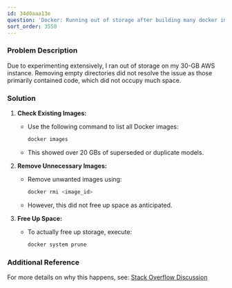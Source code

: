 ```yaml
---
id: 34d0aaa13e
question: 'Docker: Running out of storage after building many docker images'
sort_order: 3550
---
```


### Problem Description

Due to experimenting extensively, I ran out of storage on my 30-GB AWS instance. Removing empty directories did not resolve the issue as those primarily contained code, which did not occupy much space.

### Solution

1. **Check Existing Images:**
   - Use the following command to list all Docker images:
     
     ```bash
     docker images
     ```
   
   - This showed over 20 GBs of superseded or duplicate models.

2. **Remove Unnecessary Images:**
   - Remove unwanted images using:
     
     ```bash
     docker rmi <image_id>
     ```
   
   - However, this did not free up space as anticipated.

3. **Free Up Space:**
   - To actually free up storage, execute:
     
     ```bash
     docker system prune
     ```

### Additional Reference

For more details on why this happens, see: [Stack Overflow Discussion](https://stackoverflow.com/questions/36799718/why-removing-docker-containers-and-images-does-not-free-up-storage-space-on-wind)